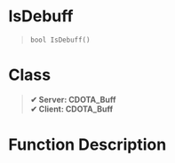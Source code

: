 # IsDebuff
> `bool IsDebuff()`
# Class
> __✔ Server: CDOTA_Buff__  
> __✔ Client: CDOTA_Buff__  
# Function Description

